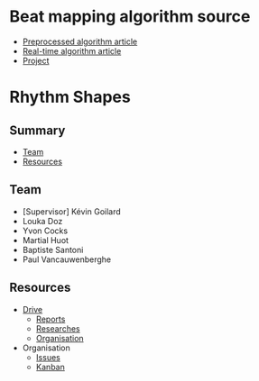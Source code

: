 # Beat mapping algorithm source
- [Preprocessed algorithm article](https://medium.com/giant-scam/algorithmic-beat-mapping-in-unity-preprocessed-audio-analysis-d41c339c135a)
- [Real-time algorithm article](https://medium.com/giant-scam/algorithmic-beat-mapping-in-unity-real-time-audio-analysis-using-the-unity-api-6e9595823ce4)
- [Project](https://github.com/jesse-scam/algorithmic-beat-mapping-unity)

# Rhythm Shapes

## Summary
- [Team](#team)
- [Resources](#resources)

## <a name="#team">Team</a>
- [Supervisor] Kévin Goilard
- Louka Doz
- Yvon Cocks
- Martial Huot
- Baptiste Santoni
- Paul Vancauwenberghe

## <a name="#resources">Resources</a>
- [Drive](https://drive.google.com/drive/u/0/folders/11o2fdBMdOoj_0DKC0RuvZo1xezMi1DHt)
  - [Reports](https://drive.google.com/drive/u/0/folders/1WIwmNfKkCPNtZiCjCByZBh5TFgJbumXU)
  - [Researches](https://drive.google.com/drive/u/0/folders/1CjP6FlotD1BGKdRlNA10iE5af5gl2TXb)
  - [Organisation](https://drive.google.com/drive/u/0/folders/1RshhyzCZK-VAXtery345QOkPy4-2UBm7)
- Organisation
  - [Issues](https://github.com/RhythmShapes/Rhythm-Shapes/issues)
  - [Kanban](https://trello.com/invite/b/q9nAheVG/55accf110d106d88bf61a6953d01f250/kanban-rhythm-shapes)
